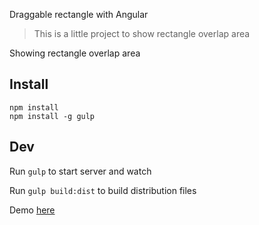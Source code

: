 Draggable rectangle with Angular

> This is a little project to show rectangle overlap area

Showing rectangle overlap area
## Install

```
npm install
npm install -g gulp

```

## Dev

Run `gulp` to start server and watch

Run `gulp build:dist` to build distribution files

Demo [here](draggable.ksidedev.com")
